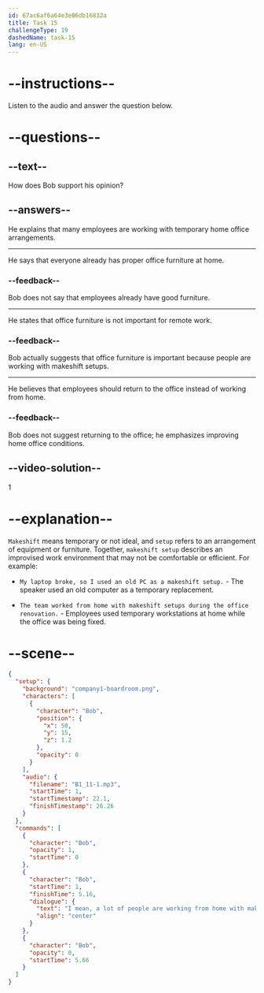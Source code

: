 ```yaml
---
id: 67ac6af6a64e3e06db16832a
title: Task 15
challengeType: 19
dashedName: task-15
lang: en-US
---
```


<!-- (Audio) Bob: I mean, a lot of people are working from home with makeshift setups. -->

# --instructions--

Listen to the audio and answer the question below.

# --questions--

## --text--

How does Bob support his opinion?

## --answers--

He explains that many employees are working with temporary home office arrangements.

---

He says that everyone already has proper office furniture at home.

### --feedback--

Bob does not say that employees already have good furniture.

---

He states that office furniture is not important for remote work.

### --feedback--

Bob actually suggests that office furniture is important because people are working with makeshift setups.

---

He believes that employees should return to the office instead of working from home.

### --feedback--

Bob does not suggest returning to the office; he emphasizes improving home office conditions.

## --video-solution--

1

# --explanation--

`Makeshift` means temporary or not ideal, and `setup` refers to an arrangement of equipment or furniture. Together, `makeshift setup` describes an improvised work environment that may not be comfortable or efficient. For example:

- `My laptop broke, so I used an old PC as a makeshift setup.` - The speaker used an old computer as a temporary replacement.

- `The team worked from home with makeshift setups during the office renovation.` - Employees used temporary workstations at home while the office was being fixed.

# --scene--

```json
{
  "setup": {
    "background": "company1-boardroom.png",
    "characters": [
      {
        "character": "Bob",
        "position": {
          "x": 50,
          "y": 15,
          "z": 1.2
        },
        "opacity": 0
      }
    ],
    "audio": {
      "filename": "B1_11-1.mp3",
      "startTime": 1,
      "startTimestamp": 22.1,
      "finishTimestamp": 26.26
    }
  },
  "commands": [
    {
      "character": "Bob",
      "opacity": 1,
      "startTime": 0
    },
    {
      "character": "Bob",
      "startTime": 1,
      "finishTime": 5.16,
      "dialogue": {
        "text": "I mean, a lot of people are working from home with makeshift setups.",
        "align": "center"
      }
    },
    {
      "character": "Bob",
      "opacity": 0,
      "startTime": 5.66
    }
  ]
}
```
